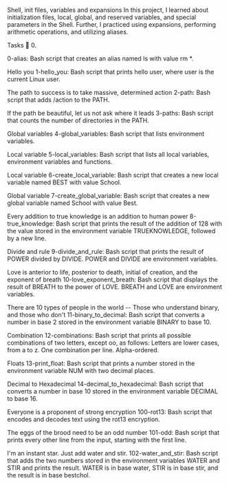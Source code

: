 Shell, init files, variables and expansions In this project, I learned about initialization files, local, global, and reserved variables, and special parameters in the Shell. Further, I practiced using expansions, performing arithmetic operations, and utilizing aliases.

Tasks 📃 0.

0-alias: Bash script that creates an alias named ls with value rm *.

Hello you
1-hello_you: Bash script that prints hello user, where user is the current Linux user.

The path to success is to take massive, determined action
2-path: Bash script that adds /action to the PATH.

If the path be beautiful, let us not ask where it leads
3-paths: Bash script that counts the number of directories in the PATH.

Global variables
4-global_variables: Bash script that lists environment variables.

Local variable
5-local_variables: Bash script that lists all local variables, environment variables and functions.

Local variable
6-create_local_variable: Bash script that creates a new local variable named BEST with value School.

Global variable
7-create_global_variable: Bash script that creates a new global variable named School with value Best.

Every addition to true knowledge is an addition to human power
8-true_knowledge: Bash script that prints the result of the addition of 128 with the value stored in the environment variable TRUEKNOWLEDGE, followed by a new line.

Divide and rule
9-divide_and_rule: Bash script that prints the result of POWER divided by DIVIDE. POWER and DIVIDE are environment variables.

Love is anterior to life, posterior to death, initial of creation, and the exponent of breath
10-love_exponent_breath: Bash script that displays the result of BREATH to the power of LOVE. BREATH and LOVE are environment variables.

There are 10 types of people in the world -- Those who understand binary, and those who don't
11-binary_to_decimal: Bash script that converts a number in base 2 stored in the environment variable BINARY to base 10.

Combination
12-combinations: Bash script that prints all possible combinations of two letters, except oo, as follows: Letters are lower cases, from a to z. One combination per line. Alpha-ordered.

Floats
13-print_float: Bash script that prints a number stored in the environment variable NUM with two decimal places.

Decimal to Hexadecimal
14-decimal_to_hexadecimal: Bash script that converts a number in base 10 stored in the environment variable DECIMAL to base 16.

Everyone is a proponent of strong encryption
100-rot13: Bash script that encodes and decodes text using the rot13 encryption.

The eggs of the brood need to be an odd number
101-odd: Bash script that prints every other line from the input, starting with the first line.

I'm an instant star. Just add water and stir.
102-water_and_stir: Bash script that adds the two numbers stored in the environment variables WATER and STIR and prints the result. WATER is in base water, STIR is in base stir, and the result is in base bestchol.
